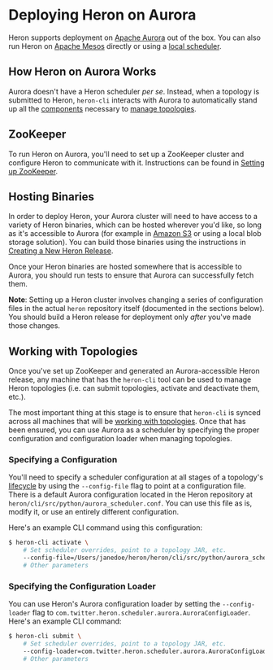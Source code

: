 # Deploying Heron on Aurora

Heron supports deployment on [Apache Aurora](http://aurora.apache.org/) out of
the box. You can also run Heron on [Apache Mesos](mesos.html) directly or using
a [local scheduler](local.html).

## How Heron on Aurora Works

Aurora doesn't have a Heron scheduler *per se*. Instead, when a topology is
submitted to Heron, `heron-cli` interacts with Aurora to automatically stand up
all the [components](../../concepts/architecture.html) necessary to [manage
topologies](../heron-cli.html).

## ZooKeeper

To run Heron on Aurora, you'll need to set up a ZooKeeper cluster and configure
Heron to communicate with it. Instructions can be found in [Setting up
ZooKeeper](zookeeper.html).

## Hosting Binaries

In order to deploy Heron, your Aurora cluster will need to have access to a
variety of Heron binaries, which can be hosted wherever you'd like, so long as
it's accessible to Aurora (for example in [Amazon
S3](https://aws.amazon.com/s3/) or using a local blob storage solution). You can
build those binaries using the instructions in [Creating a New Heron
Release](../release.html).

Once your Heron binaries are hosted somewhere that is accessible to Aurora, you
should run tests to ensure that Aurora can successfully fetch them.

**Note**: Setting up a Heron cluster involves changing a series of configuration
files in the actual `heron` repository itself (documented in the sections
below). You should build a Heron release for deployment only *after* you've made
those changes.

## Working with Topologies

Once you've set up ZooKeeper and generated an Aurora-accessible Heron release,
any machine that has the `heron-cli` tool can be used to manage Heron topologies
(i.e. can submit topologies, activate and deactivate them, etc.).

The most important thing at this stage is to ensure that `heron-cli` is synced
across all machines that will be [working with topologies](../heron-cli.html).
Once that has been ensured, you can use Aurora as a scheduler by specifying the
proper configuration and configuration loader when managing topologies.

### Specifying a Configuration

You'll need to specify a scheduler configuration at all stages of a topology's
[lifecycle](../../topologies.html#topology-lifecycle) by using the
`--config-file` flag to point at a configuration file. There is a default Aurora
configuration located in the Heron repository at
`heron/cli/src/python/aurora_scheduler.conf`. You can use this file as is,
modify it, or use an entirely different configuration.

Here's an example CLI command using this configuration:

```bash
$ heron-cli activate \
    # Set scheduler overrides, point to a topology JAR, etc.
    --config-file=/Users/janedoe/heron/heron/cli/src/python/aurora_scheduler.conf` \
    # Other parameters
```

### Specifying the Configuration Loader

You can use Heron's Aurora configuration loader by setting the
`--config-loader` flag to `com.twitter.heron.scheduler.aurora.AuroraConfigLoader`.
Here's an example CLI command:

```bash
$ heron-cli submit \
    # Set scheduler overrides, point to a topology JAR, etc.
    --config-loader=com.twitter.heron.scheduler.aurora.AuroraConfigLoader \
    # Other parameters
```
